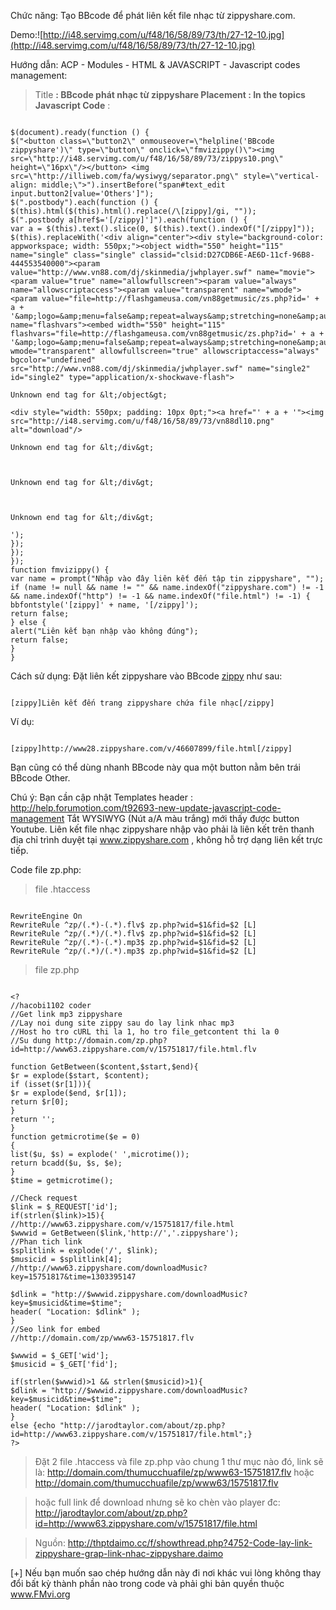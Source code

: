 Chức năng: Tạo BBcode để phát liên kết file nhạc từ zippyshare.com.

Demo:![http://i48.servimg.com/u/f48/16/58/89/73/th/27-12-10.jpg](http://i48.servimg.com/u/f48/16/58/89/73/th/27-12-10.jpg)


Hướng dẫn: ACP - Modules - HTML & JAVASCRIPT - Javascript codes management:

> Title **: BBcode phát nhạc từ zippyshare
> Placement : In the topics
> Javascript Code** :

```

$(document).ready(function () {
$("<button class=\"button2\" onmouseover=\"helpline('BBcode zippyshare')\" type=\"button\" onclick=\"fmvizippy()\"><img src=\"http://i48.servimg.com/u/f48/16/58/89/73/zippys10.png\" height=\"16px\"/></button> <img src=\"http://illiweb.com/fa/wysiwyg/separator.png\" style=\"vertical-align: middle;\">").insertBefore("span#text_edit input.button2[value='Others']");
$(".postbody").each(function () {
$(this).html($(this).html().replace(/\[zippy]/gi, ""));
$(".postbody a[href$='[/zippy]']").each(function () {
var a = $(this).text().slice(0, $(this).text().indexOf("[/zippy]"));
$(this).replaceWith('<div align="center"><div style="background-color: appworkspace; width: 550px;"><object width="550" height="115" name="single" class="single" classid="clsid:D27CDB6E-AE6D-11cf-96B8-444553540000"><param value="http://www.vn88.com/dj/skinmedia/jwhplayer.swf" name="movie"><param value="true" name="allowfullscreen"><param value="always" name="allowscriptaccess"><param value="transparent" name="wmode"><param value="file=http://flashgameusa.com/vn88getmusic/zs.php?id=' + a + '&amp;logo=&amp;menu=false&amp;repeat=always&amp;stretching=none&amp;autostart=true&amp;image=http://i48.servimg.com/u/f48/16/58/89/73/player10.jpg" name="flashvars"><embed width="550" height="115" flashvars="file=http://flashgameusa.com/vn88getmusic/zs.php?id=' + a + '&amp;logo=&amp;menu=false&amp;repeat=always&amp;stretching=none&amp;autostart=true&amp;image=http://i48.servimg.com/u/f48/16/58/89/73/player10.jpg" wmode="transparent" allowfullscreen="true" allowscriptaccess="always" bgcolor="undefined" src="http://www.vn88.com/dj/skinmedia/jwhplayer.swf" name="single2" id="single2" type="application/x-shockwave-flash">

Unknown end tag for &lt;/object&gt;

<div style="width: 550px; padding: 10px 0pt;"><a href="' + a + '"><img src="http://i48.servimg.com/u/f48/16/58/89/73/vn88dl10.png" alt="download"/>

Unknown end tag for &lt;/div&gt;



Unknown end tag for &lt;/div&gt;



Unknown end tag for &lt;/div&gt;

');
});
});
});
function fmvizippy() {
var name = prompt("Nhập vào đây liên kết đến tập tin zippyshare", "");
if (name != null && name != "" && name.indexOf("zippyshare.com") != -1 && name.indexOf("http") != -1 && name.indexOf("file.html") != -1) {
bbfontstyle('[zippy]' + name, '[/zippy]');
return false;
} else {
alert("Liên kết bạn nhập vào không đúng");
return false;
}
}

```

Cách sử dụng: Đặt liên kết zippyshare vào BBcode [zippy](zippy.md) như sau:

```

[zippy]Liên kết đến trang zippyshare chứa file nhạc[/zippy]

```
Ví dụ:

```

[zippy]http://www28.zippyshare.com/v/46607899/file.html[/zippy]
```

Bạn cũng có thể dùng nhanh BBcode này qua một button nằm bên trái BBcode Other.

Chú ý: Bạn cần cập nhật Templates header : http://help.forumotion.com/t92693-new-update-javascript-code-management
Tắt WYSIWYG (Nút a/A màu trắng) mới thấy được button Youtube.
Liên kết file nhạc zippyshare nhập vào phải là liên kết trên thanh địa chỉ trình duyệt tại www.zippyshare.com , không hỗ trợ dạng liên kết trực tiếp.

Code file zp.php:
> file .htaccess

```

RewriteEngine On
RewriteRule ^zp/(.*)-(.*).flv$ zp.php?wid=$1&fid=$2 [L]
RewriteRule ^zp/(.*)/(.*).flv$ zp.php?wid=$1&fid=$2 [L]
RewriteRule ^zp/(.*)-(.*).mp3$ zp.php?wid=$1&fid=$2 [L]
RewriteRule ^zp/(.*)/(.*).mp3$ zp.php?wid=$1&fid=$2 [L]

```
> file zp.php

```

<?
//hacobi1102 coder
//Get link mp3 zippyshare
//Lay noi dung site zippy sau do lay link nhac mp3
//Host ho tro cURL thi la 1, ho tro file_getcontent thi la 0
//Su dung http://domain.com/zp.php?id=http://www63.zippyshare.com/v/15751817/file.html.flv

function GetBetween($content,$start,$end){
$r = explode($start, $content);
if (isset($r[1])){
$r = explode($end, $r[1]);
return $r[0];
}
return '';
}
function getmicrotime($e = 0)
{
list($u, $s) = explode(' ',microtime());
return bcadd($u, $s, $e);
}
$time = getmicrotime();

//Check request
$link = $_REQUEST['id'];
if(strlen($link)>15){
//http://www63.zippyshare.com/v/15751817/file.html
$wwwid = GetBetween($link,'http://','.zippyshare');
//Phan tich link
$splitlink = explode('/', $link);
$musicid = $splitlink[4];
//http://www63.zippyshare.com/downloadMusic?key=15751817&time=1303395147

$dlink = "http://$wwwid.zippyshare.com/downloadMusic?key=$musicid&time=$time";
header( "Location: $dlink" );
}
//Seo link for embed
//http://domain.com/zp/www63-15751817.flv

$wwwid = $_GET['wid'];
$musicid = $_GET['fid'];

if(strlen($wwwid)>1 && strlen($musicid)>1){
$dlink = "http://$wwwid.zippyshare.com/downloadMusic?key=$musicid&time=$time";
header( "Location: $dlink" );
}
else {echo "http://jarodtaylor.com/about/zp.php?id=http://www63.zippyshare.com/v/15751817/file.html";}
?>
```

> Đặt 2 file .htaccess và file zp.php vào chung 1 thư mục nào đó, link sẽ là:
> http://domain.com/thumucchuafile/zp/www63-15751817.flv
> hoặc
> http://domain.com/thumucchuafile/zp/www63/15751817.flv

> hoặc full link để download nhưng sẽ ko chèn vào player đc:
> http://jarodtaylor.com/about/zp.php?id=http://www63.zippyshare.com/v/15751817/file.html

> Nguồn: http://thptdaimo.cc/f/showthread.php?4752-Code-lay-link-zippyshare-grap-link-nhac-zippyshare.daimo




[+] Nếu bạn muốn sao chép hướng dẫn này đi nơi khác vui lòng không thay đổi bất kỳ thành phần nào trong code và phải ghi bản quyền thuộc www.FMvi.org